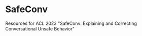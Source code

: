 # SafeConv
Resources for ACL 2023 "SafeConv: Explaining and Correcting Conversational Unsafe Behavior"

